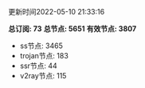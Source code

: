 更新时间2022-05-10 21:33:16

**总订阅: 73**
**总节点: 5651**
**有效节点: 3807**
- ss节点: 3465
- trojan节点: 183
- ssr节点: 44
- v2ray节点: 115
